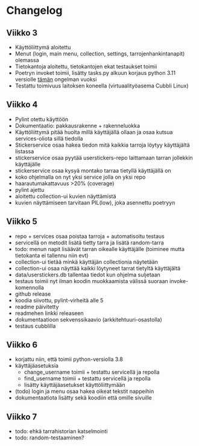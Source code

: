 # Changelog

## Viikko 3

- Käyttöliittymä aloitettu
- Menut (login, main menu, collection, settings, tarrojenhankintanapit) olemassa
- Tietokantoja aloitettu, tietokantojen ekat testaukset toimii
- Poetryn invoket toimii, lisätty tasks.py alkuun korjaus python 3.11 versiolle [tämän](https://github.com/pyinvoke/invoke/issues/833) ongelman vuoksi 
- Testattu toimivuus laitoksen koneella (virtuaalityöasema Cubbli Linux)

## Viikko 4
- Pylint otettu käyttöön
- Dokumentaatio: pakkausrakenne + rakenneluokka
- Käyttöliittymä pitää huolta millä käyttäjällä ollaan ja osaa kutsua services-oliota sillä tiedolla
- Stickerservice osaa hakea tiedon mitä kaikkia tarroja löytyy käyttäjältä listassa 
- stickerservice osaa pyytää userstickers-repo laittamaan tarran jollekkin käyttäjälle
- stickerservice osaa kysyä montako tarraa tietyllä käyttäjällä on
- koko ohjelmalla on nyt yksi service jolla on yksi repo
- haarautumakattavuus >20% (coverage) 
- pylint ajettu
- aloitettu collection-ui kuvien näyttämistä
- kuvien näyttämiseen tarvitaan PIL(low), joka asennettu poetryyn

## Viikko 5
- repo + services osaa poistaa tarroja + automatisoitu testaus
- servicellä on metodit lisätä tietty tarra ja lisätä random-tarra
- todo: menun napit lisäävät tarran oikealle käyttäjälle (toiminee mutta tietokanta ei tallennu niin evt)
- collection-ui tietää minkä käyttäjän collectionia näytetään
- collection-ui osaa näyttää kaikki löytyneet tarrat tietyltä käyttäjältä
- data/userstickers.db tallentaa tiedot kun ohjelma suljetaan
- testaus toimii nyt ilman koodin muokkaamista välissä suoraan invoke-komennolla
- github release
- koodia siivottu, pylint-virheitä alle 5
- readme päivitetty
- readmehen linkki releaseen
- dokumentaatioon sekvenssikaavio (arkkitehtuuri-osastolla)
- testaus cubblilla

## Viikko 6
- korjattu niin, että toimii python-versiolla 3.8
- käyttäjäasetuksia
    - change_username toimii + testattu servicellä ja repolla
    - find_username toimii + testattu servicellä ja repolla
    - lisätty käyttäjäasetukset käyttöliittymään
- (todo) login ja menu osaa hakea oikeat tekstit nappeihin
- dokumentaatiota lisätty sekä koodiin että omille sivuille


## Viikko 7
- todo: ehkä tarrahistorian katselmointi
- todo: random-testaaminen?